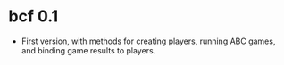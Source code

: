 # bcf 0.1

* First version, with methods for creating players, running ABC games, and binding game results to players.
